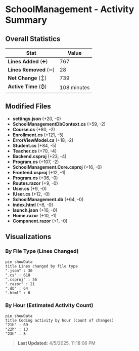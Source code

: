 # SchoolManagement - Activity Summary 

## Overall Statistics

| Stat                   | Value                                                             |
| ---------------------- | ----------------------------------------------------------------- |
| **Lines Added** (➕)   | 767                                          |
| **Lines Removed** (➖) | 28                                        |
| **Net Change** (↕)    | 739                |
| **Active Time** (⌚)   | 108 minutes |


## Modified Files
- **settings.json** (+20, -0)
- **SchoolManagementDbContext.cs** (+59, -2)
- **Course.cs** (+80, -2)
- **Enrollment.cs** (+121, -5)
- **ErrorViewModel.cs** (+18, -2)
- **Student.cs** (+84, -5)
- **Teacher.cs** (+70, -4)
- **Backend.csproj** (+23, -4)
- **Program.cs** (+107, -2)
- **SchoolManagement.Core.csproj** (+16, -0)
- **Frontend.csproj** (+12, -1)
- **Program.cs** (+36, -0)
- **Routes.razor** (+9, -0)
- **User.cs** (+9, -0)
- **IUser.cs** (+12, -0)
- **SchoolManagement.db** (+64, -0)
- **index.html** (+6, -0)
- **launch.json** (+10, -0)
- **Home.razor** (+10, -1)
- **Component.razor** (+1, -0)

## Visualizations

### By File Type (Lines Changed)

```mermaid
pie showData
title Lines changed by file type
".json" : 30
".cs" : 618
".csproj" : 56
".razor" : 21
".db" : 64
".html" : 6
```

### By Hour (Estimated Activity Count)

```mermaid
pie showData
title Coding activity by hour (count of changes)
"21h" : 69
"22h" : 13
"23h" : 8
```


> **Last Updated:** 4/5/2025, 11:18:06 PM